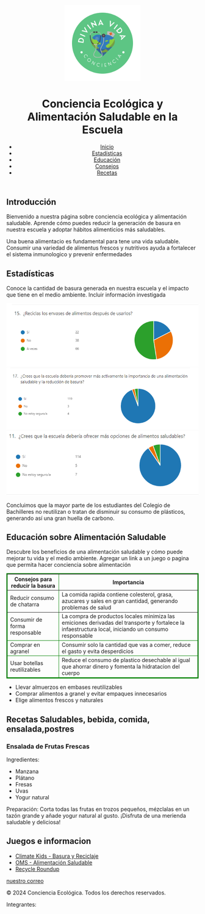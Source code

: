 <!DOCTYPE html>
<html lang="es">
<head>
<meta charset="UTF-8">
<meta name="viewport" content="width=device-width, initial-scale=1.0">
    <title>Conciencia Ecológica y Alimentación Saludable</title>
<link rel="stylesheet" href="styles.css">
<script src="script.js" defer></script>
</head>
<body>
<header>
<img src="logo.png" alt="Logotipo creado por ustedes" width="200" height="200"> 
<h1>Conciencia Ecológica y Alimentación Saludable en la Escuela</h1>
<nav>
<ul>
<li><a href="#inicio">Inicio</a></li>
<li><a href="#estadisticas">Estadísticas</a></li>
<li><a href="#educacion">Educación</a></li>
<li><a href="#consejos">Consejos</a></li>
<li><a href="#recetas">Recetas</a></li>
</ul>
</nav>
</header>
<section id="inicio">

<h2>Introducción</h2>
<p>Bienvenido a nuestra página sobre conciencia ecológica y alimentación saludable. Aprende cómo puedes reducir la generación de basura en nuestra escuela y adoptar hábitos alimenticios más saludables.</p>
<p> Una buena alimentacio es fundamental para tene una vida saludable. Consumir una variedad de alimentus frescos y nutritivos ayuda a fortalecer el sistema inmunologico y prevenir enfermedades</p>
</section>
<section id="estadisticas">
<h2>Estadísticas</h2>
<p>Conoce la cantidad de basura generada en nuestra escuela y el impacto que tiene en el medio ambiente. Incluir información investigada</p>
<img src="CAP1.png" alt="grafica">
<img src="CAP2.png" alt="grafica">
<img src="CAP3.png" alt="grafica">
<p>Concluimos que la mayor parte de los estudiantes del Colegio de Bachilleres no reutilizan o tratan de disminuir su consumo de plásticos, generando así una gran huella de carbono.</p>
<canvas id="graficoBasura"></canvas>
</section>

<section id="educacion">
<h2>Educación sobre Alimentación Saludable</h2>
<p>Descubre los beneficios de una alimentación saludable y cómo puede mejorar tu vida y el medio ambiente. Agregar un link a un juego o pagina que permita hacer conciencia sobre alimentación </p>

</section>
<section id="consejos">
    <table border="2" bordercolor="green">
    </thead>
    <tr>
        <th>Consejos para reducir la basura</th>
        <th>Importancia</th>
    </tr>
    <tbody>
        <tr>
            <td>Reducir consumo de chatarra</td>
            <td>La comida rapida contiene colesterol, grasa, azucares y sales en gran cantidad, generando problemas de salud</td>
        </tr>
    </tbody>
    <tfoot>
        <tr>
            <td>Consumir de forma responsable</td>
            <td>La compra de productos locales minimiza las emiciones derivadas del transporte y fortalece la infaestructura local, iniciando un consumo responsable</td>
        </tr>
    <tr>
        <td>Comprar en agranel</td>
        <td>Consumir solo la cantidad que vas a comer, reduce el gasto y evita desperdicios</td>
    </tr>
    <tr>
        <td>Usar botellas reutilizables</td>
        <td>Reduce el consumo de plastico desechable al igual que ahorrar dinero y fomenta la hidratacion del cuerpo</td>
    </tr>
    <tfoot>
    </table>
    </tfoot>
    <ul>
        <li>Llevar almuerzos en embases reutilizables</li>
        <li>Comprar alimentos a granel y evitar empaques innecesarios</li>
        <li>Elige alimentos frescos y naturales</li>
    </ul>
    </section>
    <section id="recetas">
    <h2>Recetas Saludables, bebida, comida, ensalada,postres</h2>
    <article>
    <h3>Ensalada de Frutas Frescas</h3>
    <p>Ingredientes:</p>
    <ul>
    <li>Manzana</li>
    <li>Plátano</li>
    <li>Fresas</li>
    <li>Uvas</li>
    <li>Yogur natural</li>
    </ul>
    <p>Preparación: Corta todas las frutas en trozos pequeños, mézclalas en un tazón grande y añade yogur natural al gusto. ¡Disfruta de una merienda saludable y deliciosa!</p>
    </article>
    <h2>Juegos e informacion</h2>
        <ul>
            <li><a href="https://climatekids.nasa.gov/" target="_blank">Climate Kids - Basura y Reciclaje</a></li>
            <li><a href="https://www.who.int/es/campaigns/connecting-the-world-to-combat-coronavirus/healthyathome/healthyathome---healthy-diet" target="_blank">OMS - Alimentación Saludable</a></li>
            <li><a href="https://images.nationalgeographic.com/wpf/media-content/richmedia/1/1143/project/dist/desktop.html" target="_blank">Recycle Roundup</a></li>
        </ul>
    <!-- Agrega más recetas aquí -->
    </section>
       <section id="contacto">
                <a href="mailto:angelestebananezmares2005@gmail.com"> nuestro correo</a>
            </section>
    <footer>
    <p>&copy; 2024 Conciencia Ecológica. Todos los derechos reservados.</p>
    <p>Integrantes:</p>
    </footer>
    </body>
    </html>
